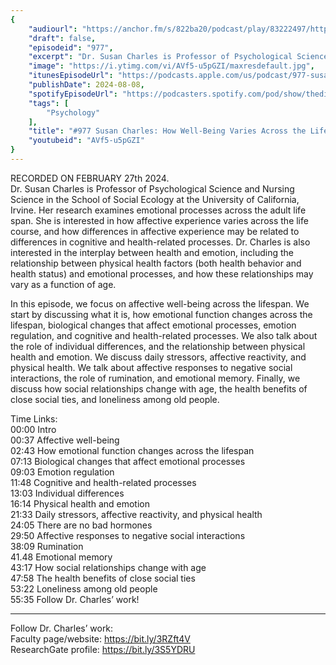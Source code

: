 ```yaml
---
{
	"audiourl": "https://anchor.fm/s/822ba20/podcast/play/83222497/https%3A%2F%2Fd3ctxlq1ktw2nl.cloudfront.net%2Fstaging%2F2024-1-26%2F4ed35974-817d-5db7-082a-8d73db84a5cf.m4a",
	"draft": false,
	"episodeid": "977",
	"excerpt": "Dr. Susan Charles is Professor of Psychological Science and Nursing Science in the School of Social Ecology at the University of California, Irvine. Her research examines emotional processes across the adult life span. She is interested in how affective experience varies across the life course, and how differences in affective experience may be related to differences in cognitive and health-related processes. Dr. Charles is also interested in the interplay between health and emotion, including the relationship between physical health factors (both health behavior and health status) and emotional processes, and how these relationships may vary as a function of age.",
	"image": "https://i.ytimg.com/vi/AVf5-u5pGZI/maxresdefault.jpg",
	"itunesEpisodeUrl": "https://podcasts.apple.com/us/podcast/977-susan-charles-how-well-being-varies-across-the-lifespan/id1451347236?i=1000664749728&uo=4",
	"publishDate": 2024-08-08,
	"spotifyEpisodeUrl": "https://podcasters.spotify.com/pod/show/thedissenter/episodes/977-Susan-Charles-How-Well-Being-Varies-Across-the-Lifespan-e2ga8h1",
	"tags": [
		"Psychology"
	],
	"title": "#977 Susan Charles: How Well-Being Varies Across the Lifespan",
	"youtubeid": "AVf5-u5pGZI"
}
---
```

RECORDED ON FEBRUARY 27th 2024.  
Dr. Susan Charles is Professor of Psychological Science and Nursing Science in the School of Social Ecology at the University of California, Irvine. Her research examines emotional processes across the adult life span. She is interested in how affective experience varies across the life course, and how differences in affective experience may be related to differences in cognitive and health-related processes. Dr. Charles is also interested in the interplay between health and emotion, including the relationship between physical health factors (both health behavior and health status) and emotional processes, and how these relationships may vary as a function of age.

In this episode, we focus on affective well-being across the lifespan. We start by discussing what it is, how emotional function changes across the lifespan, biological changes that affect emotional processes, emotion regulation, and cognitive and health-related processes. We also talk about the role of individual differences, and the relationship between physical health and emotion. We discuss daily stressors, affective reactivity, and physical health. We talk about affective responses to negative social interactions, the role of rumination, and emotional memory. Finally, we discuss how social relationships change with age, the health benefits of close social ties, and loneliness among old people.

Time Links:  
<time>00:00</time> Intro  
<time>00:37</time> Affective well-being  
<time>02:43</time> How emotional function changes across the lifespan  
<time>07:13</time> Biological changes that affect emotional processes  
<time>09:03</time> Emotion regulation  
<time>11:48</time> Cognitive and health-related processes  
<time>13:03</time> Individual differences  
<time>16:14</time> Physical health and emotion  
<time>21:33</time> Daily stressors, affective reactivity, and physical health  
<time>24:05</time> There are no bad hormones  
<time>29:50</time> Affective responses to negative social interactions  
<time>38:09</time> Rumination  
41.48  Emotional memory  
<time>43:17</time> How social relationships change with age  
<time>47:58</time> The health benefits of close social ties  
<time>53:22</time> Loneliness among old people  
<time>55:35</time> Follow Dr. Charles’ work!

---

Follow Dr. Charles’ work:  
Faculty page/website: https://bit.ly/3RZft4V  
ResearchGate profile: https://bit.ly/3S5YDRU
